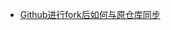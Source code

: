 











- [Github进行fork后如何与原仓库同步](https://github.com/selfteaching/the-craft-of-selfteaching/issues/67)